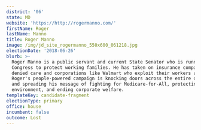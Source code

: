 ```yaml
---
district: '06'
state: MD
website: 'https://http://rogermanno.com/'
firstName: Roger
lastName: Manno
title: Roger Manno
image: /img/jd_site_rogermanno_550x600_061218.jpg
electionDate: '2018-06-26'
blurb: >-
  Roger Manno is a public servant and current State Senator who is running for
  Congress to protect working families. He has taken on insurance companies who
  denied care and corporations like Walmart who exploit their workers and won.
  Roger's people-powered campaign is knocking doors across the entire district
  and spreading his message of fighting for Medicare-for-All, protecting the
  environment, and ending corporate welfare.
templateKey: candidate-fragment
electionType: primary
office: house
incumbent: false
outcome: Lost
---
```

